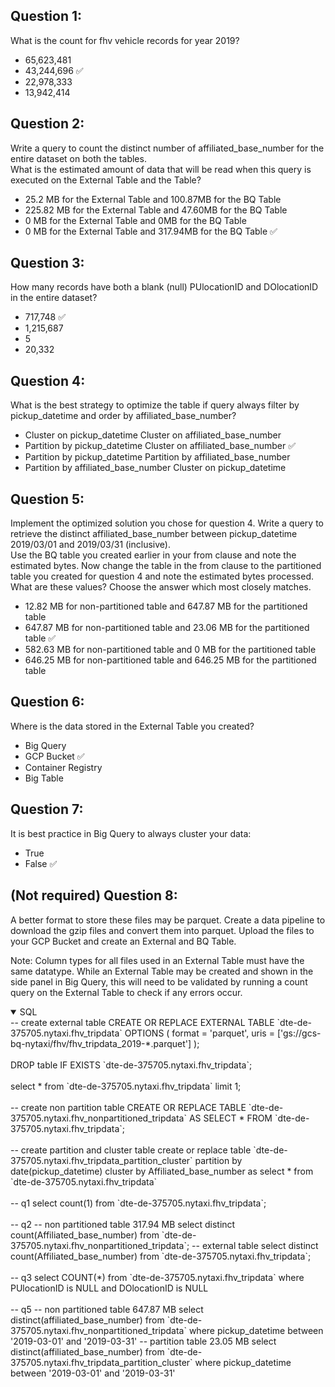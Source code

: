 ## Question 1:
What is the count for fhv vehicle records for year 2019?
- 65,623,481
- 43,244,696 ✅
- 22,978,333
- 13,942,414

## Question 2:
Write a query to count the distinct number of affiliated_base_number for the entire dataset on both the tables.</br> 
What is the estimated amount of data that will be read when this query is executed on the External Table and the Table?

- 25.2 MB for the External Table and 100.87MB for the BQ Table
- 225.82 MB for the External Table and 47.60MB for the BQ Table
- 0 MB for the External Table and 0MB for the BQ Table
- 0 MB for the External Table and 317.94MB for the BQ Table ✅


## Question 3:
How many records have both a blank (null) PUlocationID and DOlocationID in the entire dataset?
- 717,748 ✅
- 1,215,687
- 5
- 20,332

## Question 4:
What is the best strategy to optimize the table if query always filter by pickup_datetime and order by affiliated_base_number?
- Cluster on pickup_datetime Cluster on affiliated_base_number
- Partition by pickup_datetime Cluster on affiliated_base_number ✅
- Partition by pickup_datetime Partition by affiliated_base_number
- Partition by affiliated_base_number Cluster on pickup_datetime

## Question 5:
Implement the optimized solution you chose for question 4. Write a query to retrieve the distinct affiliated_base_number between pickup_datetime 2019/03/01 and 2019/03/31 (inclusive).</br> 
Use the BQ table you created earlier in your from clause and note the estimated bytes. Now change the table in the from clause to the partitioned table you created for question 4 and note the estimated bytes processed. What are these values? Choose the answer which most closely matches.
- 12.82 MB for non-partitioned table and 647.87 MB for the partitioned table
- 647.87 MB for non-partitioned table and 23.06 MB for the partitioned table ✅
- 582.63 MB for non-partitioned table and 0 MB for the partitioned table
- 646.25 MB for non-partitioned table and 646.25 MB for the partitioned table


## Question 6: 
Where is the data stored in the External Table you created?

- Big Query
- GCP Bucket ✅
- Container Registry
- Big Table


## Question 7:
It is best practice in Big Query to always cluster your data:
- True
- False ✅


## (Not required) Question 8:
A better format to store these files may be parquet. Create a data pipeline to download the gzip files and convert them into parquet. Upload the files to your GCP Bucket and create an External and BQ Table. 


Note: Column types for all files used in an External Table must have the same datatype. While an External Table may be created and shown in the side panel in Big Query, this will need to be validated by running a count query on the External Table to check if any errors occur. 
  
  
<details open>
<summary>SQL</summary>  
-- create external table
CREATE OR REPLACE EXTERNAL TABLE `dte-de-375705.nytaxi.fhv_tripdata`
OPTIONS (
  format = 'parquet',
  uris = ['gs://gcs-bq-nytaxi/fhv/fhv_tripdata_2019-*.parquet']
);
  <br><br>  
DROP table IF EXISTS `dte-de-375705.nytaxi.fhv_tripdata`;  
  <br><br>
select * from `dte-de-375705.nytaxi.fhv_tripdata` limit 1;  
  <br><br>
-- create non partition table
CREATE OR REPLACE TABLE `dte-de-375705.nytaxi.fhv_nonpartitioned_tripdata`
AS SELECT * FROM `dte-de-375705.nytaxi.fhv_tripdata`;  
  <br><br>
-- create partition and cluster table 
create or replace table `dte-de-375705.nytaxi.fhv_tripdata_partition_cluster`
partition by date(pickup_datetime)
cluster by Affiliated_base_number as 
select * from `dte-de-375705.nytaxi.fhv_tripdata`  
  <br><br>
-- q1
select count(1) from `dte-de-375705.nytaxi.fhv_tripdata`;
  <br><br>
-- q2 
-- non partitioned table 317.94 MB
select distinct count(Affiliated_base_number) from `dte-de-375705.nytaxi.fhv_nonpartitioned_tripdata`;
-- external table
select distinct count(Affiliated_base_number) from `dte-de-375705.nytaxi.fhv_tripdata`;
  <br><br>
-- q3
select COUNT(*) 
from `dte-de-375705.nytaxi.fhv_tripdata` 
where PUlocationID is NULL and DOlocationID is NULL
  <br><br>
-- q5
-- non partitioned table 647.87 MB
select distinct(affiliated_base_number)
from `dte-de-375705.nytaxi.fhv_nonpartitioned_tripdata`
where pickup_datetime between '2019-03-01' and '2019-03-31'
-- partition table 23.05 MB
select distinct(affiliated_base_number)
from `dte-de-375705.nytaxi.fhv_tripdata_partition_cluster`
where pickup_datetime between '2019-03-01' and '2019-03-31' 
  <br><br>
</details>
